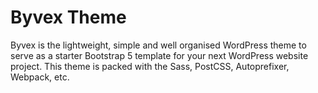 # Byvex Theme

Byvex is the lightweight, simple and well organised WordPress theme to serve as a starter Bootstrap 5 template for your next WordPress website project. This theme is packed with the Sass, PostCSS, Autoprefixer, Webpack, etc.
